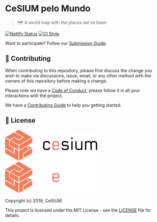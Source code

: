 [contributing]: CONTRIBUTING.md
[code_of_conduct]: CODE_OF_CONDUCT.md
[license]: LICENSE.txt
[netlify-badge]: https://api.netlify.com/api/v1/badges/88366cb6-c159-4b8b-8efe-502f11059215/deploy-status
[netlify-status]: https://app.netlify.com/sites/cesium-pelo-mundo/deploys
[ci-style-status]: https://github.com/cesium/CeSIUMpeloMundo/actions/workflows/style.yml/badge.svg
[ci-style-workflow]: https://github.com/cesium/CeSIUMpeloMundo/actions/workflows/style.yml

# CeSIUM pelo Mundo

> :world_map: A world map with the places we've been

[![Netlify Status][netlify-badge]][netlify-status]
[![CI Style][ci-style-status]][ci-style-workflow]

Want to participate? Follow our [Submission Guide](HOWTO.md).

## 🤝 Contributing

When contributing to this repository, please first discuss the change you wish
to make via discussions, issue, email, or any other method with the owners of
this repository before making a change.

Please note we have a [Code of Conduct](CODE_OF_CONDUCT.md), please follow it
in all your interactions with the project.

We have a [Contributing Guide][contributing] to help you getting started.

## 📝 License

<img src=".github/brand/cesium-DARK.svg#gh-light-mode-only" width="300">
<img src=".github/brand/cesium-LIGHT.svg#gh-dark-mode-only" width="300">

Copyright (c) 2019, CeSIUM.

This project is licensed under the MIT License - see the [LICENSE][license]
file for details.

